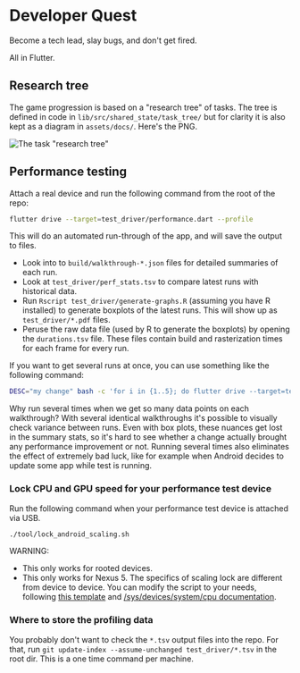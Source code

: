 # Developer Quest

Become a tech lead, slay bugs, and don't get fired.

All in Flutter.

## Research tree

The game progression is based on a "research tree" of tasks. The tree is defined in code
in `lib/src/shared_state/task_tree/` but for clarity it is also kept as a diagram
in `assets/docs/`. Here's the PNG.

![The task "research tree"](https://github.com/2d-inc/dev_rpg/blob/master/assets/docs/research-tree.png)

## Performance testing

Attach a real device and run the following command from the root of the repo:

```sh
flutter drive --target=test_driver/performance.dart --profile
```

This will do an automated run-through of the app, and will save the output to files.

* Look into to `build/walkthrough-*.json` files for detailed summaries of each run.
* Look at `test_driver/perf_stats.tsv` to compare latest runs with historical data.
* Run `Rscript test_driver/generate-graphs.R` (assuming you have R installed) to generate
  boxplots of the latest runs. This will show up as `test_driver/*.pdf` files.
* Peruse the raw data file (used by R to generate the boxplots) by opening the
  `durations.tsv` file. These files contain build and rasterization times for each frame
  for every run.

If you want to get several runs at once, you can use something like the following command:

```sh
DESC="my change" bash -c 'for i in {1..5}; do flutter drive --target=test_driver/performance.dart --profile; sleep 1; done'
```

Why run several times when we get so many data points on each walkthrough? With several identical
walkthroughs it's possible to visually check variance between runs. Even with box plots,
these nuances get lost in the summary stats, so it's hard to see whether a change actually
brought any performance improvement or not. Running several times also eliminates
the effect of extremely bad luck, like for example when Android decides to update some app while
test is running.

### Lock CPU and GPU speed for your performance test device

Run the following command when your performance test device is attached via USB.

```bash
./tool/lock_android_scaling.sh
```

WARNING:

* This only works for rooted devices.
* This only works for Nexus 5. The specifics of scaling lock are different from device to device.
  You can modify the script to your needs, following
  [this template](https://github.com/google/skia/blob/master/infra/bots/recipe_modules/flavor/android.py)
  and
  [/sys/devices/system/cpu documentation](https://www.kernel.org/doc/Documentation/ABI/testing/sysfs-devices-system-cpu).

### Where to store the profiling data

You probably don't want to check the `*.tsv` output files into the repo. For that,
run `git update-index --assume-unchanged test_driver/*.tsv` in the root dir. This is a one time
command per machine.
